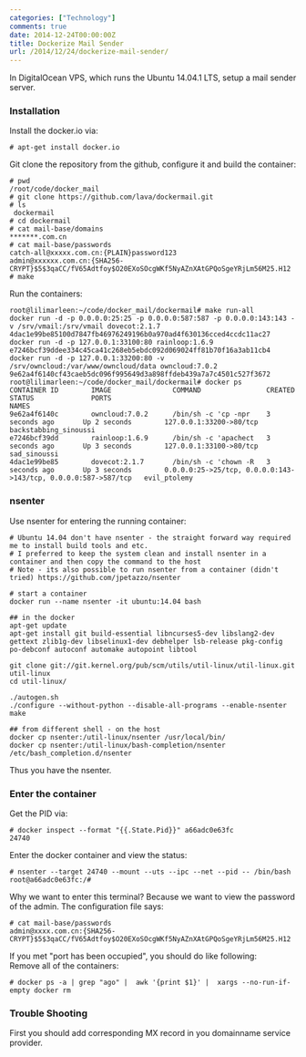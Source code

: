 ```yaml
---
categories: ["Technology"]
comments: true
date: 2014-12-24T00:00:00Z
title: Dockerize Mail Sender
url: /2014/12/24/dockerize-mail-sender/
---
```


In DigitalOcean VPS, which runs the Ubuntu 14.04.1 LTS, setup a mail sender server.     
### Installation
Install the docker.io via:    

```
# apt-get install docker.io

```
Git clone the repository from the github, configure it and build the container:     

```
# pwd
/root/code/docker_mail
# git clone https://github.com/lava/dockermail.git
# ls
 dockermail
# cd dockermail
# cat mail-base/domains 
*******.com.cn
# cat mail-base/passwords 
catch-all@xxxxx.com.cn:{PLAIN}password123
admin@xxxxxx.com.cn:{SHA256-CRYPT}$5$3qaCC/fV65Adtfoy$O20EXoSOcgWKf5NyAZnXAtGPQoSgeYRjLm56M25.H12
# make

```
Run the containers:     

```
root@lilimarleen:~/code/docker_mail/dockermail# make run-all
docker run -d -p 0.0.0.0:25:25 -p 0.0.0.0:587:587 -p 0.0.0.0:143:143 -v /srv/vmail:/srv/vmail dovecot:2.1.7
4dac1e99be85100d7847fb46976249196b0a970ad4f630136cced4ccdc11ac27
docker run -d -p 127.0.0.1:33100:80 rainloop:1.6.9
e7246bcf39ddee334c45ca41c268eb5ebdc092d069024ff81b70f16a3ab11cb4
docker run -d -p 127.0.0.1:33200:80 -v /srv/owncloud:/var/www/owncloud/data owncloud:7.0.2 
9e62a4f6140cf43caeb5dc096f995649d3a898ffdeb439a7a7c4501c527f3672
root@lilimarleen:~/code/docker_mail/dockermail# docker ps
CONTAINER ID        IMAGE               COMMAND                CREATED             STATUS              PORTS                                                            NAMES
9e62a4f6140c        owncloud:7.0.2      /bin/sh -c 'cp -npr    3 seconds ago       Up 2 seconds        127.0.0.1:33200->80/tcp                                          backstabbing_sinoussi   
e7246bcf39dd        rainloop:1.6.9      /bin/sh -c 'apachect   3 seconds ago       Up 3 seconds        127.0.0.1:33100->80/tcp                                          sad_sinoussi            
4dac1e99be85        dovecot:2.1.7       /bin/sh -c 'chown -R   3 seconds ago       Up 3 seconds        0.0.0.0:25->25/tcp, 0.0.0.0:143->143/tcp, 0.0.0.0:587->587/tcp   evil_ptolemy      

```
### nsenter
Use nsenter for entering the running container:     

```
# Ubuntu 14.04 don't have nsenter - the straight forward way required me to install build tools and etc.
# I preferred to keep the system clean and install nsenter in a container and then copy the command to the host
# Note - its also possible to run nsenter from a container (didn't tried) https://github.com/jpetazzo/nsenter

# start a container
docker run --name nsenter -it ubuntu:14.04 bash

## in the docker
apt-get update
apt-get install git build-essential libncurses5-dev libslang2-dev gettext zlib1g-dev libselinux1-dev debhelper lsb-release pkg-config po-debconf autoconf automake autopoint libtool

git clone git://git.kernel.org/pub/scm/utils/util-linux/util-linux.git util-linux
cd util-linux/

./autogen.sh
./configure --without-python --disable-all-programs --enable-nsenter
make

## from different shell - on the host
docker cp nsenter:/util-linux/nsenter /usr/local/bin/
docker cp nsenter:/util-linux/bash-completion/nsenter /etc/bash_completion.d/nsenter

```
Thus you have the nsenter.    
### Enter the container    
Get the PID via:    

```
# docker inspect --format "{{.State.Pid}}" a66adc0e63fc
24740

```
Enter the docker container and view the status:     

```
# nsenter --target 24740 --mount --uts --ipc --net --pid -- /bin/bash
root@a66adc0e63fc:/# 

```
Why we want to enter this terminal? Because we want to view the password of the admin. The configuration file says:    

```
# cat mail-base/passwords 
admin@xxxx.com.cn:{SHA256-CRYPT}$5$3qaCC/fV65Adtfoy$O20EXoSOcgWKf5NyAZnXAtGPQoSgeYRjLm56M25.H12

```
If you met "port has been occupied", you should do like following:     
Remove all of the containers:    

```
# docker ps -a | grep "ago" |  awk '{print $1}' |  xargs --no-run-if-empty docker rm

```

### Trouble Shooting
First you should add corresponding MX record in you domainname service provider.    





